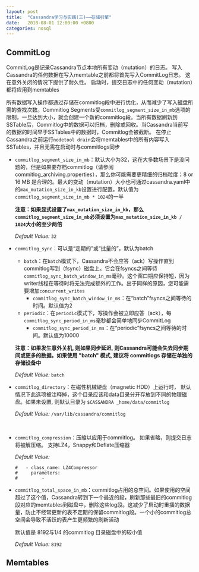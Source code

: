 ```yaml
---
layout: post
title:  "Cassandra学习与实践(三)——存储引擎"
date:   2018-08-01 12:00:00 +0800
categories: nosql
---
```


## CommitLog

CommitLog是记录Cassandra节点本地所有变动（mutation）的日志。 写入Cassandra的任何数据在写入memtable之前都将首先写入CommitLog日志。 这在意外关闭的情况下提供了耐久性。 启动时，提交日志中的任何变动（mutation）都将应用到memtables

所有数据写入操作都通过存储在commitlog段中进行优化，从而减少了写入磁盘所需的查找次数。Commitlog Segments受`commitlog_segment_size_in_mb`选项的限制，一旦达到大小，就会创建一个新的commitlog段。当所有数据刷新到SSTable后，Commitlog中的数据可以归档，删除或回收。当Cassandra当前写的数据的时间早于SSTables中的数据时，Commitlog会被截断。 在停止Cassandra之前运行`nodetool drain`会将memtables中的所有内容写入SSTables，并且无需在启动时与commitlogs同步

  



- `commitlog_segment_size_in_mb`：默认大小为32，这在大多数场景下是没问题的，但是如果要存档commitlog（请参阅commitlog_archiving.properties），那么你可能需要更精细的归档粒度；8 or 16 MB 是合理的。最大的变动（mutation）大小也可通过cassandra.yaml中的`max_mutation_size_in_kb`设置进行配置。默认值为`commitlog_segment_size_in_mb * 1024`的一半

  **注意：如果显式设置了`max_mutation_size_in_kb`，那么`commitlog_segment_size_in_mb`必须设置为`max_mutation_size_in_kb / 1024`大小的至少两倍**


  *Default Value:* `32`



- `commitlog_sync`：可以是“定期的”或“批量的”，默认为batch

  - `batch`：在`batch`模式下，Cassandra不会应答（ack）写操作直到commitlog写到（fsync）磁盘上。它会在fsyncs之间等待`commitlog_sync_batch_window_in_ms`毫秒。这个窗口期应保持短，因为writer线程在等待时将无法完成额外的工作。出于同样的原因，您可能需要增加`concurrent_writes`
    - `commitlog_sync_batch_window_in_ms`：在“batch”fsyncs之间等待的时间。默认值为2
  - `periodic`：在`periodic`模式下，写操作会被立即应答（ack），每`commitlog_sync_period_in_ms`毫秒都会简单地同步CommitLog
    - `commitlog_sync_period_in_ms`：在“periodic”fsyncs之间等待的时间。默认值为10000

  **注意：如果发生意外关机, 则如果同步延迟, 则Cassandra可能会失去同步期间或更多的数据。如果使用 "batch" 模式, 建议将 commitlogs 存储在单独的存储设备中**


  *Default Value:* `batch`



- `commitlog_directory`：在磁性机械硬盘（magnetic HDD）上运行时， 默认情况下此选项被注释掉，这个目录应该和data目录分开存放到不同的物理磁盘。如果未设置, 则默认目录为 `$CASSANDRA _home/data/commitlog`

  *Default Value:* `/var/lib/cassandra/commitlog`

  ​

- `commitlog_compression`：压缩以应用于commitlog。 如果省略，则提交日志将被解压缩。 支持LZ4，Snappy和Deflate压缩器

  *Default Value:* 

  ```shell
  #   - class_name: LZ4Compressor
  #     parameters:
  #         -
  ```




- `commitlog_total_space_in_mb`：commitlog占用的总空间。如果使用的空间超过了这个值，Cassandra转到下一个最近的段，刷新那些最旧的commitlog 段对应的memtables到磁盘中，删除这些log段。这减少了启动时重播的数据量，防止不经常更新的表不定期的保留commitlog段。一个小的commitlog总空间会导致不活跃的表产生更频繁的刷新活动

  默认值是 8192与1/4 的commitlog 目录磁盘中的较小值

  *Default Value:* `8192`


  



## Memtables

